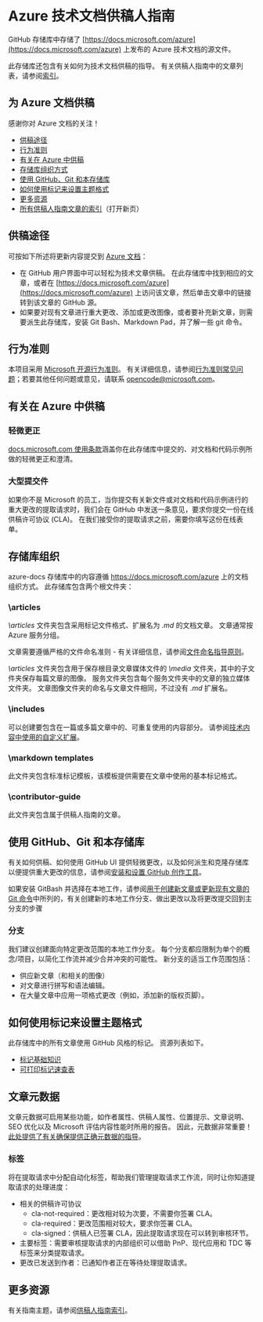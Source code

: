 # <a name="azure-technical-documentation-contributor-guide"></a>Azure 技术文档供稿人指南
GitHub 存储库中存储了 [https://docs.microsoft.com/azure](https://docs.microsoft.com/azure) 上发布的 Azure 技术文档的源文件。

此存储库还包含有关如何为技术文档供稿的指导。 有关供稿人指南中的文章列表，请参阅[索引](contributor-guide/contributor-guide-index.md)。

## <a name="contribute-to-azure-documentation"></a>为 Azure 文档供稿
感谢你对 Azure 文档的关注！

* [供稿途径](#ways-to-contribute)
* [行为准则](#code-of-conduct)
* [有关在 Azure 中供稿](#about-your-contributions-to-azure-content)
* [存储库组织方式](#repository-organization)
* [使用 GitHub、Git 和本存储库](#use-github-git-and-this-repository)
* [如何使用标记来设置主题格式](#how-to-use-markdown-to-format-your-topic)
* [更多资源](#more-resources)
* [所有供稿人指南文章的索引](contributor-guide/contributor-guide-index.md)（打开新页）

## <a name="ways-to-contribute"></a>供稿途径
可按如下所述将更新内容提交到 [Azure 文档](https://docs.microsoft.com/azure)：

* 在 GitHub 用户界面中可以轻松为技术文章供稿。 在此存储库中找到相应的文章，或者在 [https://docs.microsoft.com/azure](https://docs.microsoft.com/azure) 上访问该文章，然后单击文章中的链接转到该文章的 GitHub 源。
* 如果要对现有文章进行重大更改、添加或更改图像，或者要补充新文章，则需要派生此存储库，安装 Git Bash、Markdown Pad，并了解一些 git 命令。

## <a name="code-of-conduct"></a>行为准则
本项目采用 [Microsoft 开源行为准则](https://opensource.microsoft.com/codeofconduct/)。 有关详细信息，请参阅[行为准则常见问题](https://opensource.microsoft.com/codeofconduct/faq/)；若要其他任何问题或意见，请联系 [opencode@microsoft.com](mailto:opencode@microsoft.com)。

## <a name="about-your-contributions-to-azure-content"></a>有关在 Azure 中供稿
### <a name="minor-corrections"></a>轻微更正
[docs.microsoft.com 使用条款](https://docs.microsoft.com/legal/termsofuse)涵盖你在此存储库中提交的、对文档和代码示例所做的轻微更正和澄清。

### <a name="larger-submissions"></a>大型提交件
如果你不是 Microsoft 的员工，当你提交有关新文件或对文档和代码示例进行的重大更改的提取请求时，我们会在 GitHub 中发送一条意见，要求你提交一份在线供稿许可协议 (CLA)。 在我们接受你的提取请求之前，需要你填写这份在线表单。

## <a name="repository-organization"></a>存储库组织
azure-docs 存储库中的内容遵循 https://docs.microsoft.com/azure 上的文档组织方式。 此存储库包含两个根文件夹：

### <a name="articles"></a>\articles
*\articles* 文件夹包含采用标记文件格式、扩展名为 *.md* 的文档文章。 文章通常按 Azure 服务分组。

文章需要遵循严格的文件命名准则 - 有关详细信息，请参阅[文件命名指导原则](contributor-guide/file-names-and-locations.md)。

*\articles* 文件夹包含用于保存根目录文章媒体文件的 *\media* 文件夹，其中的子文件夹保存每篇文章的图像。  服务文件夹包含每个服务文件夹中的文章的独立媒体文件夹。 文章图像文件夹的命名与文章文件相同，不过没有 *.md* 扩展名。

### <a name="includes"></a>\includes
可以创建要包含在一篇或多篇文章中的、可重复使用的内容部分。 请参阅[技术内容中使用的自定义扩展](contributor-guide/custom-markdown-extensions.md)。

### <a name="markdown-templates"></a>\markdown templates
此文件夹包含标准标记模板，该模板提供需要在文章中使用的基本标记格式。

### <a name="contributor-guide"></a>\contributor-guide
此文件夹包含属于供稿人指南的文章。

## <a name="use-github-git-and-this-repository"></a>使用 GitHub、Git 和本存储库
有关如何供稿、如何使用 GitHub UI 提供轻微更改，以及如何派生和克隆存储库以便提供重大更改的信息，请参阅[安装和设置 GitHub 创作工具](contributor-guide/tools-and-setup.md)。

如果安装 GitBash 并选择在本地工作，请参阅[用于创建新文章或更新现有文章的 Git 命令](contributor-guide/git-commands-for-master.md)中所列的，有关创建新的本地工作分支、做出更改以及将更改提交回到主分支的步骤

### <a name="branches"></a>分支
我们建议创建面向特定更改范围的本地工作分支。 每个分支都应限制为单个的概念/项目，以简化工作流并减少合并冲突的可能性。  新分支的适当工作范围包括：

* 供应新文章（和相关的图像）
* 对文章进行拼写和语法编辑。
* 在大量文章中应用一项格式更改（例如，添加新的版权页脚）。

## <a name="how-to-use-markdown-to-format-your-topic"></a>如何使用标记来设置主题格式
此存储库中的所有文章使用 GitHub 风格的标记。  资源列表如下。

* [标记基础知识](https://help.github.com/articles/markdown-basics/)
* [可打印标记速查表](./contributor-guide/media/documents/markdown-cheatsheet.pdf?raw=true)

## <a name="article-metadata"></a>文章元数据
文章元数据可启用某些功能，如作者属性、供稿人属性、位置提示、文章说明、SEO 优化以及 Microsoft 评估内容性能时所用的报告。 因此，元数据非常重要！ [此处提供了有关确保提供正确元数据的指导](contributor-guide/article-metadata.md)。

### <a name="labels"></a>标签
将在提取请求中分配自动化标签，帮助我们管理提取请求工作流，同时让你知道提取请求的处理进度：

* 相关的供稿许可协议
  * cla-not-required：更改相对较为次要，不需要你签署 CLA。
  * cla-required：更改范围相对较大，要求你签署 CLA。
  * cla-signed：供稿人已签署 CLA，因此提取请求现在可以转到审核环节。
* 主要标签：需要审核提取请求的内部组织可以借助 PnP、现代应用和 TDC 等标签来分类提取请求。
* 更改已发送到作者：已通知作者正在等待处理提取请求。

## <a name="more-resources"></a>更多资源
有关指南主题，请参阅[供稿人指南索引](contributor-guide/contributor-guide-index.md)。



<!--HONumber=Feb17_HO2-->


